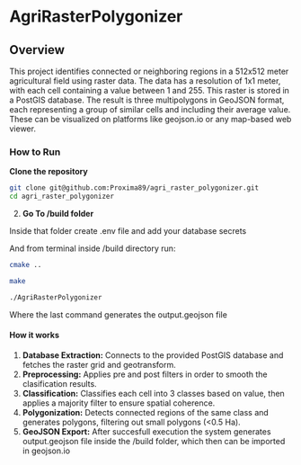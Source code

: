 # AgriRasterPolygonizer

## Overview
This project identifies connected or neighboring regions in a 512x512 meter agricultural field using raster data. The data has a resolution of 1x1 meter, with each cell containing a value between 1 and 255. This raster is stored in a PostGIS database. The result is three multipolygons in GeoJSON format, each representing a group of similar cells and including their average value. These can be visualized on platforms like geojson.io or any map-based web viewer.

### How to Run
  **Clone the repository**
  ```bash
  git clone git@github.com:Proxima89/agri_raster_polygonizer.git
  cd agri_raster_polygonizer
  ```
  2. **Go To /build folder**

  Inside that folder create .env file and add your database secrets

  And from terminal inside /build directory run:
  ```bash
  cmake ..
  ```
  ```bash
  make
  ```
  ```bash
  ./AgriRasterPolygonizer
  ```
  Where the last command generates the output.geojson file

#### How it works
1. **Database Extraction:**
  Connects to the provided PostGIS database and fetches the raster grid and geotransform.
2. **Preprocessing:**
  Applies pre and post filters in order to smooth the clasification results.
3. **Classification:**
  Classifies each cell into 3 classes based on value, then applies a majority filter to ensure spatial coherence.
4. **Polygonization:**
  Detects connected regions of the same class and generates polygons, filtering out small polygons (<0.5 Ha).
5. **GeoJSON Export:**
  After succesfull execution the system generates output.geojson file inside the /build folder, which then can be imported in geojson.io
